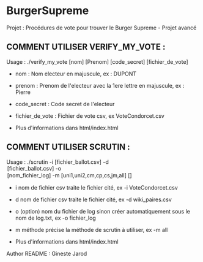 # BurgerSupreme
Projet : Procédures de vote pour trouver le Burger Supreme - Projet avancé


## COMMENT UTILISER VERIFY_MY_VOTE :

Usage : ./verify_my_vote [nom] [Prenom] [code_secret] [fichier_de_vote]

- nom : Nom electeur en majuscule, ex : DUPONT
- prenom : Prenom de l'electeur avec la 1ere lettre en majuscule, ex : Pierre
- code_secret : Code secret de l'electeur
- fichier_de_vote : Fichier de vote csv, ex VoteCondorcet.csv

- Plus d'informations dans html/index.html

## COMMENT UTILISER SCRUTIN :

Usage : ./scrutin -i [fichier_ballot.csv] -d<option> [fichier_ballot.csv] -o<option> [nom_fichier_log] -m [uni1,uni2,cm,cp,cs,jm,all] []

- i nom de fichier csv traite le fichier cité, ex -i VoteCondorcet.csv
- d nom de fichier csv traite le fichier cité, ex -d wiki_paires.csv
- o (option) nom du fichier de log sinon créer automatiquement sous le nom de log.txt, ex -o fichier_log
- m méthode précise la méthode de scrutin à utiliser, ex -m all

- Plus d'informations dans html/index.html

Author README : Gineste Jarod
